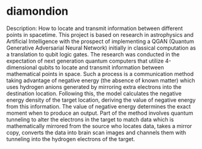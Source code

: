 # diamondion
Description: How to locate and transmit information between different points in spacetime.
This project is based on research in astrophysics and Artificial Intelligence with the prospect of implementing a QGAN (Quantum Generative Adversarial Neural Network) initially in classical computation as a translation to qubit logic gates. The research was conducted in the expectation of next generation quantum computers that utilize 4-dimensional qubits to locate and transmit information between mathematical points in space. Such a process is a communication method taking advantage of negative energy (the absence of known matter) which uses hydrogen anions generated by mirroring extra electrons into the destination location. Following this, the model calculates the negative energy density of the target location, deriving the value of negative energy from this information. The value of negative energy determines the exact moment when to produce an output. Part of the method involves quantum tunneling to alter the electrons in the target to match data which is mathematically mirrored from the source who locates data, takes a mirror copy, converts the data into brain scan images and channels them with tunneling into the hydrogen electrons of the target.
